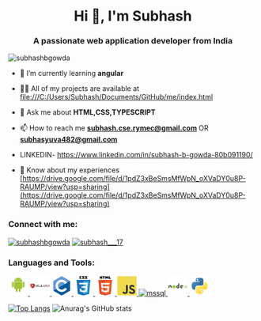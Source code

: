 <h1 align="center">Hi 👋, I'm Subhash</h1>
<h3 align="center">A passionate web application developer from India</h3>

<p align="left"> <img src="https://komarev.com/ghpvc/?username=subhashbgowda&label=Profile%20views&color=0e75b6&style=flat" alt="subhashbgowda" /> </p>

- 🌱 I’m currently learning **angular**

- 👨‍💻 All of my projects are available at [file:///C:/Users/Subhash/Documents/GitHub/me/index.html](file:///C:/Users/Subhash/Documents/GitHub/me/index.html)

- 💬 Ask me about **HTML,CSS,TYPESCRIPT**

- 📫 How to reach me **subhash.cse.rymec@gmail.com** OR **subhasyuva482@gmail.com**
- LINKEDIN- https://www.linkedin.com/in/subhash-b-gowda-80b091190/
 
- 📄 Know about my experiences [https://drive.google.com/file/d/1pdZ3xBeSmsMfWpN_oXVaDY0u8P-RAUMP/view?usp=sharing](https://drive.google.com/file/d/1pdZ3xBeSmsMfWpN_oXVaDY0u8P-RAUMP/view?usp=sharing)

<h3 align="left">Connect with me:</h3>
<p align="left">
<a href="https://stackoverflow.com/users/subhashbgowda" target="blank"><img align="center" src="https://raw.githubusercontent.com/rahuldkjain/github-profile-readme-generator/master/src/images/icons/Social/stack-overflow.svg" alt="subhashbgowda" height="30" width="40" /></a>
<a href="https://instagram.com/subhash___17" target="blank"><img align="center" src="https://raw.githubusercontent.com/rahuldkjain/github-profile-readme-generator/master/src/images/icons/Social/instagram.svg" alt="subhash___17" height="30" width="40" /></a>
</p>

<h3 align="left">Languages and Tools:</h3>
<p align="left"> <a href="https://developer.android.com" target="_blank" rel="noreferrer"> <img src="https://raw.githubusercontent.com/devicons/devicon/master/icons/android/android-original-wordmark.svg" alt="android" width="40" height="40"/> </a> <a href="https://angular.io" target="_blank" rel="noreferrer"> <img src="https://raw.githubusercontent.com/devicons/devicon/master/icons/angularjs/angularjs-original-wordmark.svg" alt="angularjs" width="40" height="40"/> </a> <a href="https://www.cprogramming.com/" target="_blank" rel="noreferrer"> <img src="https://raw.githubusercontent.com/devicons/devicon/master/icons/c/c-original.svg" alt="c" width="40" height="40"/> </a> <a href="https://www.w3schools.com/css/" target="_blank" rel="noreferrer"> <img src="https://raw.githubusercontent.com/devicons/devicon/master/icons/css3/css3-original-wordmark.svg" alt="css3" width="40" height="40"/> </a> <a href="https://www.w3.org/html/" target="_blank" rel="noreferrer"> <img src="https://raw.githubusercontent.com/devicons/devicon/master/icons/html5/html5-original-wordmark.svg" alt="html5" width="40" height="40"/> </a> <a href="https://developer.mozilla.org/en-US/docs/Web/JavaScript" target="_blank" rel="noreferrer"> <img src="https://raw.githubusercontent.com/devicons/devicon/master/icons/javascript/javascript-original.svg" alt="javascript" width="40" height="40"/> </a> <a href="https://www.microsoft.com/en-us/sql-server" target="_blank" rel="noreferrer"> <img src="https://www.svgrepo.com/show/303229/microsoft-sql-server-logo.svg" alt="mssql" width="40" height="40"/> </a> <a href="https://nodejs.org" target="_blank" rel="noreferrer"> <img src="https://raw.githubusercontent.com/devicons/devicon/master/icons/nodejs/nodejs-original-wordmark.svg" alt="nodejs" width="40" height="40"/> </a> <a href="https://www.python.org" target="_blank" rel="noreferrer"> <img src="https://raw.githubusercontent.com/devicons/devicon/master/icons/python/python-original.svg" alt="python" width="40" height="40"/> </a> </p>






[![Top Langs](https://github-readme-stats.vercel.app/api/top-langs/?username=subhashbgowda)](https://github.com/anuraghazra/github-readme-stats)
![Anurag's GitHub stats](https://github-readme-stats.vercel.app/api?username=subhashbgowda&show_icons=true&theme=radical)



 
